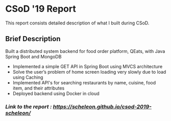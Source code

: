 # CSoD '19 Report

This report consists detailed description of what I built during CSoD.

## Brief Description

Built a distributed system backend for food order platform, QEats, with Java Spring Boot and MongoDB

- Implemented a simple GET API in Spring Boot using MVCS architecture
- Solve the user’s problem of home screen loading very slowly due to load using Caching
- Implemented API's for searching restaurants by name, cuisine, food item, and their attributes
- Deployed backend using Docker in cloud

### *Link to the report : https://scheleon.github.io/csod-2019-scheleon/*
